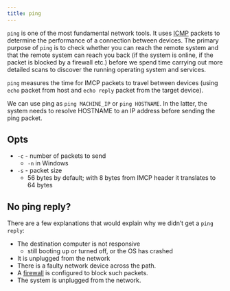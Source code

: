 ```yaml
---
title: ping
---
```


`ping` is one of the most fundamental network tools. It uses [ICMP](knowledge/offsec/glossary/ICMP.md) packets to determine the performance of a connection between devices. The primary purpose of `ping` is to check whether you can reach the remote system and that the remote system can reach you back (if the system is online, if the packet is blocked by a firewall etc.) before we spend time carrying out more detailed scans to discover the running operating system and services.

`ping` measures the time for IMCP packets to travel between devices (using `echo` packet from host and `echo reply` packet from the target device).

We can use ping as `ping MACHINE_IP` or `ping HOSTNAME`. In the latter, the system needs to resolve HOSTNAME to an IP address before sending the ping packet.

## Opts

- `-c` - number of packets to send
  - `-n` in Windows
- `-s` - packet size
  - 56 bytes by default; with 8 bytes from IMCP header it translates to 64 bytes

## No ping reply?

There are a few explanations that would explain why we didn’t get a `ping reply`:

- The destination computer is not responsive
  - still booting up or turned off, or the OS has crashed
- It is unplugged from the network
- There is a faulty network device across the path.
- A [firewall](knowledge/offsec/hardening/firewall.md) is configured to block such packets.
- The system is unplugged from the network.
